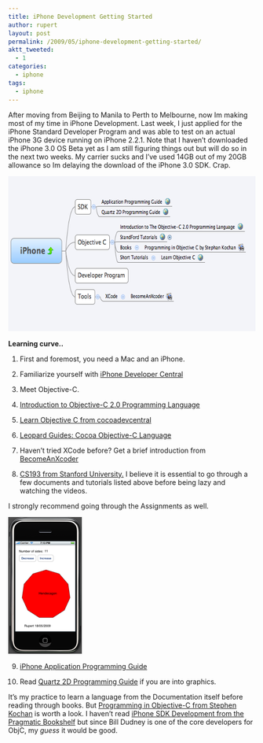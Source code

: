 ```yaml
---
title: iPhone Development Getting Started
author: rupert
layout: post
permalink: /2009/05/iphone-development-getting-started/
aktt_tweeted:
  - 1
categories:
  - iphone
tags:
  - iphone
---
```

After moving from Beijing to Manila to Perth to Melbourne, now Im making most of my time in iPhone Development. Last week, I just applied for the iPhone Standard Developer Program and was able to test on an actual iPhone 3G device running on iPhone 2.2.1. Note that I haven&#8217;t downloaded the iPhone 3.0 OS Beta yet as I am still figuring things out but will do so in the next two weeks. My carrier sucks and I&#8217;ve used 14GB out of my 20GB allowance so Im delaying the download of the iPhone 3.0 SDK. Crap. 

<img src="/images/2009/05/iphone-mind-map.png" alt="iPhone Mind Map.png" border="0" width="626" height="315" />

**Learning curve..**

1. First and foremost, you need a Mac and an iPhone.

2. Familiarize yourself with [iPhone Developer Central][1]

3. Meet Objective-C.

4. [Introduction to Objective-C 2.0 Programming Language][2]

5. [Learn Objective C from cocoadevcentral][3]

6. [Leopard Guides: Cocoa Objective-C Language][4]

7. Haven&#8217;t tried XCode before? Get a brief introduction from [BecomeAnXcoder][5]

8. [CS193 from Stanford University.][6] I believe it is essential to go through a few documents and tutorials listed above before being lazy and watching the videos.

I strongly recommend going through the Assignments as well.

<img src="/images/2009/05/hello-poly.png" alt="hello poly.png" border="0" width="150" height="278" />

9. [iPhone Application Programming Guide][7]

10. Read [Quartz 2D Programming Guide][8] if you are into graphics.

It&#8217;s my practice to learn a language from the Documentation itself before reading through books. But [Programming in Objective-C from Stephen Kochan][9] is worth a look. I haven&#8217;t read [iPhone SDK Development from the Pragmatic Bookshelf][10] but since Bill Dudney is one of the core developers for ObjC, my *guess* it would be good.

 [1]: http://developer.apple.com/iphone/
 [2]: http://developer.apple.com/iphone/library/documentation/Cocoa/Conceptual/ObjectiveC/ObjC.pdf
 [3]: http://cocoadevcentral.com/d/learn_objectivec/
 [4]: http://developer.apple.com/documentation/Cocoa/ObjectiveCLanguage-date.html
 [5]: http://www.cocoalab.com/BecomeAnXcoder.pdf
 [6]: http://www.stanford.edu/class/cs193p/cgi-bin/index.php
 [7]: http://developer.apple.com/iphone/library/documentation/iPhone/Conceptual/iPhoneOSProgrammingGuide/iPhoneAppProgrammingGuide.pdf
 [8]: http://developer.apple.com/iphone/library/documentation/GraphicsImaging/Conceptual/drawingwithquartz2d/drawingwithquartz2d.pdf
 [9]: http://www.amazon.com/Programming-Objective-C-2-0-Developers-Library/dp/0321566157
 [10]: http://www.pragprog.com/titles/amiphd/iphone-sdk-development
